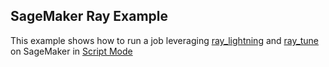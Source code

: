 ## SageMaker Ray Example
This example shows how to run a job leveraging [ray_lightning](https://github.com/ray-project/ray_lightning) and [ray_tune](https://docs.ray.io/en/latest/tune/index.html) on SageMaker in [Script Mode](https://sagemaker-examples.readthedocs.io/en/latest/sagemaker-script-mode/sagemaker-script-mode.html)
